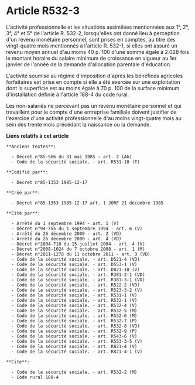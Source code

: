 # Article R532-3

L'activité professionnelle et les situations assimilées mentionnées aux 1°, 2°, 3°, 4° et 5° de l'article R. 532-2,
lorsqu'elles ont donné lieu à perception d'un revenu monétaire personnel, sont prises en comptes, au titre des vingt-quatre
mois mentionnés à l'article R. 532-1, si elles ont assuré un revenu moyen annuel d'au moins 40 p. 100 d'une somme égale à
2.028 fois le montant horaire du salaire minimum de croissance en vigueur au 1er janvier de l'année de la demande
d'allocation parentale d'éducation. 

L'activité soumise au régime d'imposition d'après les bénéfices agricoles forfaitaires est prise en compte si elle a été
exercée sur une exploitation dont la superficie est au moins égale à 70 p. 100 de la surface minimum d'installation définie à
l'article 188-4 du code rural. 

Les non-salariés ne percevant pas un revenu monétaire personnel et qui travaillent pour le compte d'une entreprise familiale
doivent justifier de l'exercice d'une activité professionnelle d'au moins vingt-quatre mois au sein des trente mois précédant
la naissance ou la demande.

**Liens relatifs à cet article**

	**Anciens textes**:

	  - Décret n°85-566 du 31 mai 1985 - art. 2 (Ab)
	  - Code de la sécurité sociale. - art. R531-10 (T)

	**Codifié par**:

	  - Décret n°85-1353 1985-12-17

	**Créé par**:

	  - Décret n°85-1353 1985-12-17 art. 1 JORF 21 décembre 1985

	**Cité par**:

	  - Arrêté du 1 septembre 1994 - art. 1 (V)
	  - Décret n°94-755 du 1 septembre 1994 - art. 6 (V)
	  - Arrêté du 26 décembre 2000 - art. 2 (VD)
	  - Arrêté du 26 décembre 2000 - art. 4 (VD)
	  - Décret n°2004-710 du 15 juillet 2004 - art. 4 (V)
	  - Décret n°2008-1024 du 7 octobre 2008 - art. 1 (M)
	  - Décret n°2011-1278 du 11 octobre 2011 - art. 3 (VD)
	  - Code de la sécurité sociale. - art. D521-4 (VD)
	  - Code de la sécurité sociale. - art. D553-1 (V)
	  - Code de la sécurité sociale. - art. D821-10 (V)
	  - Code de la sécurité sociale. - art. R381-2-1 (VD)
	  - Code de la sécurité sociale. - art. R381-3-1 (VD)
	  - Code de la sécurité sociale. - art. R522-2 (VD)
	  - Code de la sécurité sociale. - art. R523-3-2 (V)
	  - Code de la sécurité sociale. - art. R531-1 (V)
	  - Code de la sécurité sociale. - art. R532-1 (V)
	  - Code de la sécurité sociale. - art. R532-4 (V)
	  - Code de la sécurité sociale. - art. R532-5 (M)
	  - Code de la sécurité sociale. - art. R532-6 (M)
	  - Code de la sécurité sociale. - art. R532-7 (P)
	  - Code de la sécurité sociale. - art. R532-8 (VD)
	  - Code de la sécurité sociale. - art. R532-9 (P)
	  - Code de la sécurité sociale. - art. R543-6 (V)
	  - Code de la sécurité sociale. - art. R553-3-5 (V)
	  - Code de la sécurité sociale. - art. R821-4 (V)
	  - Code de la sécurité sociale. - art. R821-4-1 (V)

	**Cite**:

	  - Code de la sécurité sociale. - art. R532-2 (M)
	  - Code rural 188-4
